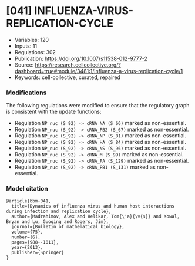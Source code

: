 # \[041\] INFLUENZA-VIRUS-REPLICATION-CYCLE

 - Variables: 120
 - Inputs: 11
 - Regulations: 302
 - Publication: https://doi.org/10.1007/s11538-012-9777-2
 - Source: https://research.cellcollective.org/?dashboard=true#module/3481:1/influenza-a-virus-replication-cycle/1
 - Keywords: cell-collective, curated, repaired


### Modifications

The following regulations were modified to ensure that the regulatory graph is consistent with the update functions:

 - Regulation `NP_nuc (S_92) -> cRNA_NA (S_66)` marked as non-essential.
 - Regulation `NP_nuc (S_92) -> cRNA_PB2 (S_67)` marked as non-essential.
 - Regulation `NP_nuc (S_92) -> cRNA_NP (S_81)` marked as non-essential.
 - Regulation `NP_nuc (S_92) -> cRNA_HA (S_84)` marked as non-essential.
 - Regulation `NP_nuc (S_92) -> cRNA_NS (S_96)` marked as non-essential.
 - Regulation `NP_nuc (S_92) -> cRNA_M (S_99)` marked as non-essential.
 - Regulation `NP_nuc (S_92) -> cRNA_PA (S_129)` marked as non-essential.
 - Regulation `NP_nuc (S_92) -> cRNA_PB1 (S_131)` marked as non-essential.



### Model citation

```
@article{bbm-041,
  title={Dynamics of influenza virus and human host interactions during infection and replication cycle},
  author={Madrahimov, Alex and Helikar, Tom{\'a}{\v{s}} and Kowal, Bryan and Lu, Guoqing and Rogers, Jim},
  journal={Bulletin of mathematical biology},
  volume={75},
  number={6},
  pages={988--1011},
  year={2013},
  publisher={Springer}
}
```

